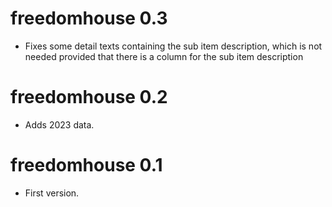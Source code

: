 # freedomhouse 0.3

* Fixes some detail texts containing the sub item description, which is not
  needed provided that there is a column for the sub item description
  
# freedomhouse 0.2

* Adds 2023 data.

# freedomhouse 0.1

* First version.
